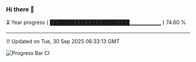 ### Hi there 👋

⏳ Year progress { ██████████████████████▁▁▁▁▁▁▁▁ } 74.60 %

---

⏰ Updated on Tue, 30 Sep 2025 06:33:13 GMT

![Progress Bar CI](https://github.com/liununu/liununu/workflows/Progress%20Bar%20CI/badge.svg)
